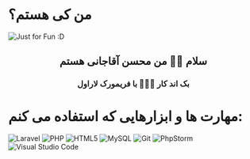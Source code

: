 # من کی هستم؟
<img src="https://github.com/user-attachments/assets/32aa6fdb-7642-4482-a7e9-cc16e1af3637" alt="Just for Fun :D">

<h2 align="center"> سلام 👋🏻 من محسن آقاجانی هستم</h2>

<h3 align="center"> بک اند کار 👨🏻‍💻 با فریمورک لاراول </h3>

# مهارت ها و ابزارهایی که استفاده می کنم:

![Laravel](https://img.shields.io/badge/laravel-%23FF2D20.svg?style=for-the-badge&logo=laravel&logoColor=white) 
![PHP](https://img.shields.io/badge/php-%23777BB4.svg?style=for-the-badge&logo=php&logoColor=white)
![HTML5](https://img.shields.io/badge/html5-%23E34F26.svg?style=for-the-badge&logo=html5&logoColor=white) 
![MySQL](https://img.shields.io/badge/mysql-4479A1.svg?style=for-the-badge&logo=mysql&logoColor=white) 
![Git](https://img.shields.io/badge/git-%23F05033.svg?style=for-the-badge&logo=git&logoColor=white)
![PhpStorm](https://img.shields.io/badge/phpstorm-143?style=for-the-badge&logo=phpstorm&logoColor=black&color=black&labelColor=darkorchid) 
![Visual Studio Code](https://img.shields.io/badge/Visual%20Studio%20Code-0078d7.svg?style=for-the-badge&logo=visual-studio-code&logoColor=white)

